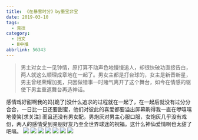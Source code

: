 ```yaml
---
title: 《在暴雪时分》by墨宝非宝
date: 2019-03-10
tags:
  - 竞技
category:
  - 扫文
  - Ⅲ中推
abbrlink: 56343
---
```

<meta name="referrer" content="no-referrer" />

> 男主对女主一见钟情，原打算不动声色地慢慢追人，却很快破功直接告白，两人就这么顺理成章地在一起了。男女主都是打台球的，女主是新晋新星，男主曾经荣耀加冕，只因做错事一时赌气离开了这个舞台，如今在情感的驱使下男主重返舞台再造神话。

<!-- more -->

感情戏好甜啊我的妈[跪了]没什么追求的过程就在一起了，在一起后就没有过分分合合，一日比一日还要甜蜜，他们对彼此的喜爱都要溢出屏幕齁得我一直在咿嘻嘻地傻笑[求关注]
而且还没有男女配，男炮灰对男主心服口服，女炮灰几乎没有戏份，两人的感情受到亲朋好友乃至全世界球迷的祝福。这什么神仙爱情啊也太甜了吧嗝。
![](https://wx4.sinaimg.cn/mw690/0069kFhhgy1g0x1o7n9j7j30yi1pcqv5.jpg)
![](https://wx4.sinaimg.cn/mw690/0069kFhhgy1g0x1o4xusmj30yi1pcqv5.jpg)
![](https://wx1.sinaimg.cn/mw690/0069kFhhgy1g0x1oaptt8j30yi1pcqv5.jpg)
![](https://wx4.sinaimg.cn/mw690/0069kFhhgy1g0x1ocjbgpj30yi1pcnpd.jpg)
![](https://wx2.sinaimg.cn/mw690/0069kFhhgy1g0x1oeay44j30yi1pcqv5.jpg)
![](https://wx3.sinaimg.cn/mw690/0069kFhhgy1g0x1ogc3vej30yi1pcqv5.jpg)
![](https://wx2.sinaimg.cn/mw690/0069kFhhgy1g0x1oi5g1lj30yi1pcqv5.jpg)